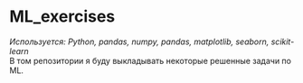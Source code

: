 # ML_exercises
*Используется: Python, pandas, numpy, pandas, matplotlib, seaborn, scikit-learn*<br />
В том репозитории я буду выкладывать некоторые решенные задачи по ML. 
